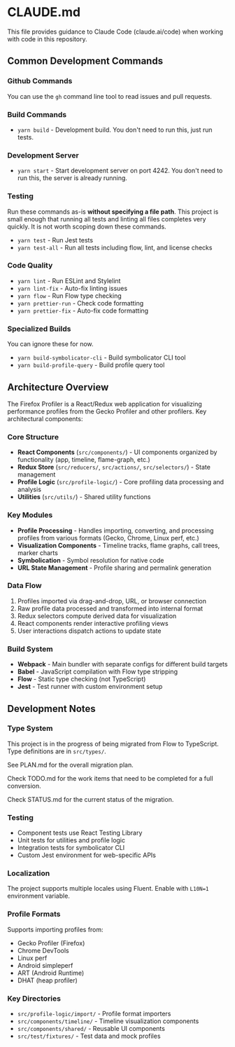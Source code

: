 # CLAUDE.md

This file provides guidance to Claude Code (claude.ai/code) when working with code in this repository.

## Common Development Commands

### Github Commands

You can use the `gh` command line tool to read issues and pull requests.

### Build Commands

- `yarn build` - Development build. You don't need to run this, just run tests.

### Development Server

- `yarn start` - Start development server on port 4242. You don't need to run this, the server is already running.

### Testing

Run these commands as-is **without specifying a file path**. This project is small enough that running all tests and linting all files completes very quickly. It is not worth scoping down these commands.

- `yarn test` - Run Jest tests
- `yarn test-all` - Run all tests including flow, lint, and license checks

### Code Quality

- `yarn lint` - Run ESLint and Stylelint
- `yarn lint-fix` - Auto-fix linting issues
- `yarn flow` - Run Flow type checking
- `yarn prettier-run` - Check code formatting
- `yarn prettier-fix` - Auto-fix code formatting

### Specialized Builds

You can ignore these for now.

- `yarn build-symbolicator-cli` - Build symbolicator CLI tool
- `yarn build-profile-query` - Build profile query tool

## Architecture Overview

The Firefox Profiler is a React/Redux web application for visualizing performance profiles from the Gecko Profiler and other profilers. Key architectural components:

### Core Structure

- **React Components** (`src/components/`) - UI components organized by functionality (app, timeline, flame-graph, etc.)
- **Redux Store** (`src/reducers/`, `src/actions/`, `src/selectors/`) - State management
- **Profile Logic** (`src/profile-logic/`) - Core profiling data processing and analysis
- **Utilities** (`src/utils/`) - Shared utility functions

### Key Modules

- **Profile Processing** - Handles importing, converting, and processing profiles from various formats (Gecko, Chrome, Linux perf, etc.)
- **Visualization Components** - Timeline tracks, flame graphs, call trees, marker charts
- **Symbolication** - Symbol resolution for native code
- **URL State Management** - Profile sharing and permalink generation

### Data Flow

1. Profiles imported via drag-and-drop, URL, or browser connection
2. Raw profile data processed and transformed into internal format
3. Redux selectors compute derived data for visualization
4. React components render interactive profiling views
5. User interactions dispatch actions to update state

### Build System

- **Webpack** - Main bundler with separate configs for different build targets
- **Babel** - JavaScript compilation with Flow type stripping
- **Flow** - Static type checking (not TypeScript)
- **Jest** - Test runner with custom environment setup

## Development Notes

### Type System

This project is in the progress of being migrated from Flow to TypeScript. Type definitions are in `src/types/`.

See PLAN.md for the overall migration plan.

Check TODO.md for the work items that need to be completed for a full conversion.

Check STATUS.md for the current status of the migration.

### Testing

- Component tests use React Testing Library
- Unit tests for utilities and profile logic
- Integration tests for symbolicator CLI
- Custom Jest environment for web-specific APIs

### Localization

The project supports multiple locales using Fluent. Enable with `L10N=1` environment variable.

### Profile Formats

Supports importing profiles from:

- Gecko Profiler (Firefox)
- Chrome DevTools
- Linux perf
- Android simpleperf
- ART (Android Runtime)
- DHAT (heap profiler)

### Key Directories

- `src/profile-logic/import/` - Profile format importers
- `src/components/timeline/` - Timeline visualization components
- `src/components/shared/` - Reusable UI components
- `src/test/fixtures/` - Test data and mock profiles
